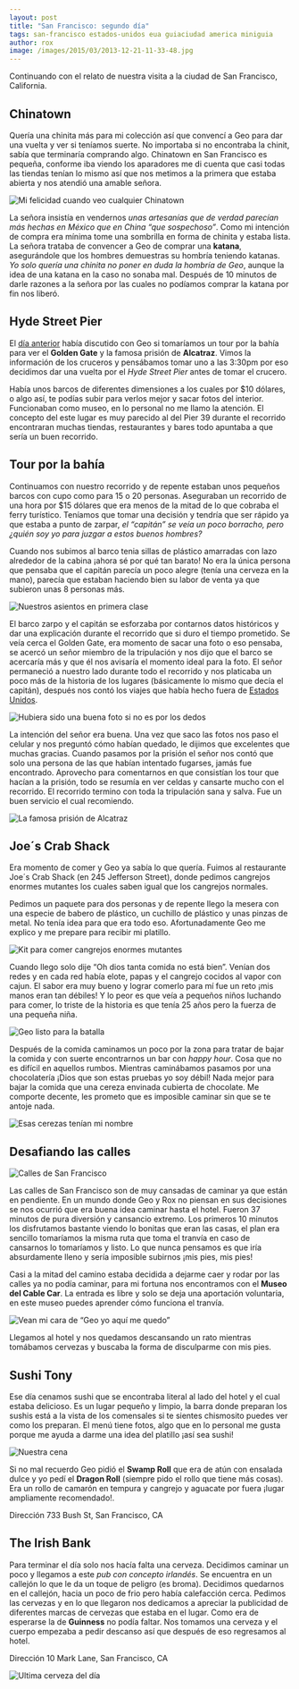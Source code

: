 ```yaml
---
layout: post
title: "San Francisco: segundo día"
tags: san-francisco estados-unidos eua guiaciudad america miniguia
author: rox
image: /images/2015/03/2013-12-21-11-33-48.jpg
---
```


Continuando con el relato de nuestra visita a la ciudad de San Francisco, California.

## Chinatown

Quería una chinita más para mi colección así que convencí a Geo para dar una vuelta y ver si teníamos suerte. No importaba si no encontraba la chinit, sabía que terminaría comprando algo. Chinatown en San Francisco es pequeña, conforme iba viendo los aparadores me di cuenta que casi todas las tiendas tenían lo mismo así que nos metimos a la primera que estaba abierta y nos atendió una amable señora. 

![Mi felicidad cuando veo cualquier Chinatown](/images/2015/03/2013-12-22-09-39-59.jpg)

La señora insistía en vendernos *unas artesanías que de verdad parecían más hechas en México que en China “que sospechoso”*. Como mi intención de compra era mínima tome una sombrilla en forma de chinita y estaba lista. La señora trataba de convencer a Geo de comprar una **katana**, asegurándole que los hombres demuestras su hombría teniendo katanas. *Yo solo quería una chinita no poner en duda la hombría de Geo*, aunque la idea de una katana en la caso no sonaba mal. Después de 10 minutos de darle razones a la señora por las cuales no podíamos comprar la katana por fin nos liberó.

## Hyde Street Pier
El [día anterior](/diario-de-san-francisco/) había discutido con Geo si tomaríamos un tour por la bahía para ver el **Golden Gate** y la famosa prisión de **Alcatraz**. Vimos la información de los cruceros y pensábamos tomar uno a las 3:30pm por eso decidimos dar una vuelta por el *Hyde Street Pier* antes de tomar el crucero. 

Había unos barcos de diferentes dimensiones a los cuales por $10 dólares, o algo así, te podías subir para verlos mejor y sacar fotos del interior. Funcionaban como museo, en lo personal no me llamo la atención. El concepto del este lugar es muy parecido al del Pier 39 durante el recorrido encontraran muchas tiendas, restaurantes y bares todo apuntaba a que sería un buen recorrido.

## Tour por la bahía

Continuamos con nuestro recorrido y de repente estaban unos pequeños barcos con cupo como para 15 o 20 personas. Aseguraban un recorrido de una hora por $15 dólares que era menos de la mitad de lo que cobraba el ferry turístico. Teníamos que tomar una decisión y tendría que ser rápido ya que estaba a punto de zarpar, *el “capitán” se veía un poco borracho, pero ¿quién soy yo para juzgar a estos buenos hombres?* 

Cuando nos subimos al barco tenia sillas de plástico amarradas con lazo alrededor de la cabina ¡ahora sé por qué tan barato! No  era la única persona que pensaba que el capitán parecía un poco alegre (tenía una cerveza en la mano), parecía que estaban haciendo bien su labor de venta ya que subieron unas 8 personas más.

![Nuestros asientos en primera clase](/images/2015/03/2013-12-22-13-40-43.jpg)

El barco zarpo y el capitán se esforzaba por contarnos datos históricos y dar una explicación durante el recorrido que si duro el tiempo prometido. Se veía cerca el Golden Gate, era momento de sacar una foto o eso pensaba, se acercó un señor miembro de la tripulación y nos dijo que el barco se acercaría más y que él nos avisaría el momento ideal para la foto. El señor permaneció a nuestro lado durante todo el recorrido y nos platicaba un poco más de la historia de los lugares (básicamente lo mismo que decía el capitán), después nos contó los viajes que había hecho fuera de [Estados Unidos](/tag/estados-unidos).

![Hubiera sido una buena foto si no es por los dedos](/images/2015/03/2013-12-22-13-58-53.jpg)

La intención del señor era buena. Una vez que saco las fotos nos paso el celular y nos preguntó cómo habían quedado, le dijimos que excelentes que muchas gracias. Cuando pasamos por la prisión el señor nos contó que solo una persona de las que habían intentado fugarses, jamás fue encontrado. Aprovecho para comentarnos en que consistían los tour que hacían a la prisión, todo se resumía en ver celdas y cansarte mucho con el recorrido. El recorrido termino con toda la tripulación sana y salva. Fue un buen servicio el cual recomiendo.

![La famosa prisión de Alcatraz](/images/2015/03/2013-12-22-14-20-13.jpg)

## Joe´s Crab Shack
Era momento de comer y Geo ya sabía lo que quería. Fuimos al restaurante Joe´s Crab Shack (en 245 Jefferson Street), donde pedimos cangrejos enormes mutantes los cuales saben igual que los cangrejos normales.

Pedimos un paquete para dos personas y de repente llego la mesera con una especie de babero de plástico, un cuchillo de plástico y unas pinzas de metal. No tenía idea para que era todo eso. Afortunadamente Geo me explico y me prepare para recibir mi platillo.

![Kit para comer cangrejos enormes mutantes](/images/2015/03/2013-12-22-14-50-21.jpg)

Cuando llego solo dije “Oh dios tanta comida no está bien”. Venían dos redes y en cada red había elote, papas y el cangrejo cocidos al vapor con cajun. El sabor era muy bueno y lograr comerlo para mí fue un reto ¡mis manos eran tan débiles! Y lo peor es que veía a pequeños niños luchando para comer, lo triste de la historia es que tenía 25 años pero la fuerza de una pequeña niña.

![Geo listo para la batalla](/images/2015/03/2013-12-22-15-07-19.jpg)

Después de la comida caminamos un poco por la zona para tratar de bajar la comida y con suerte encontrarnos un bar con *happy hour*. Cosa que no es difícil en aquellos rumbos. Mientras caminábamos pasamos por una chocolatería ¡Dios que son estas pruebas yo soy débil! Nada mejor para bajar la comida que una cereza envinada cubierta de chocolate. Me comporte decente, les prometo que es imposible caminar sin que se te antoje nada.

![Esas cerezas tenían mi nombre](/images/2015/03/2013-12-22-16-20-48.jpg)

## Desafiando las calles

![Calles de San Francisco](/images/2015/03/2013-12-22-17-00-37.jpg)

Las calles de San Francisco son de muy cansadas de caminar ya que están en pendiente. En un mundo donde Geo y Rox no piensan en sus decisiones se nos ocurrió que era buena idea caminar hasta el hotel. Fueron 37 minutos de pura diversión y cansancio extremo. Los primeros 10 minutos los disfrutamos bastante viendo lo bonitas que eran las casas, el plan era sencillo tomaríamos la misma ruta que toma el tranvía en caso de cansarnos lo tomaríamos y listo. Lo que nunca pensamos es que iría absurdamente lleno y sería imposible subirnos ¡mis pies, mis pies!

Casi a la mitad del camino estaba decidida a dejarme caer y rodar por las calles ya no podía caminar, para mi fortuna nos encontramos con el **Museo del Cable Car**. La entrada es libre y solo se deja una aportación voluntaria, en este museo puedes aprender cómo funciona el tranvía.

![Vean mi cara de “Geo yo aquí me quedo”](/images/2015/03/2013-12-22-16-52-12.jpg)

Llegamos al hotel y nos quedamos descansando un rato mientras tomábamos cervezas y buscaba la forma de disculparme con mis pies.

## Sushi Tony
Ese  día cenamos sushi que se encontraba literal al lado del hotel y el cual estaba delicioso. Es un lugar pequeño y limpio, la barra donde preparan los sushis está a la vista de los comensales si te sientes chismosito puedes ver como los preparan. El menú tiene fotos, algo que en lo personal me gusta porque me ayuda a darme una idea del platillo ¡así sea sushi! 

![Nuestra cena](/images/2015/03/2013-12-21-19-01-01.jpg)

Si no mal recuerdo Geo pidió el **Swamp Roll** que era de atún con ensalada dulce y yo pedí el **Dragon Roll** (siempre pido el rollo que tiene más cosas). Era un rollo de camarón en tempura y cangrejo y aguacate por fuera ¡lugar ampliamente recomendado!.

Dirección 733 Bush St, San Francisco, CA

## The Irish Bank

Para terminar el día solo nos hacía falta una cerveza. Decidimos caminar un poco y llegamos a este *pub con concepto irlandés*. Se encuentra en un callejón lo que le da un toque de peligro (es broma). Decidimos quedarnos en el callejón, hacia un poco de frio pero había calefacción cerca. Pedimos las cervezas y en lo que llegaron nos dedicamos a apreciar la publicidad de diferentes marcas de cervezas que estaba en el lugar. Como era de esperarse la de **Guinness** no podía faltar. Nos tomamos una cerveza y el cuerpo empezaba a pedir descanso así que después de eso regresamos al hotel.

Dirección 10 Mark Lane, San Francisco, CA

![Ultima cerveza del día](/images/2015/03/2013-12-21-20-36-45.jpg)
